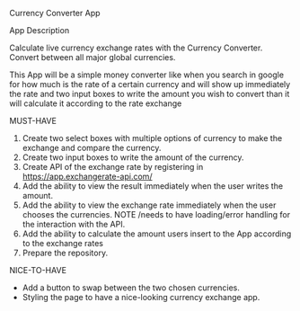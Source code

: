Currency Converter App

App Description

Calculate live currency exchange rates with the  Currency Converter. Convert between all major global currencies.

This App will be a simple money converter like when you search in google for how much is the rate of a certain currency and will show up immediately the rate and two input boxes to write the amount you wish to convert than it will calculate it according to the rate exchange

MUST-HAVE
1. Create two select boxes with multiple options of currency to make the exchange and compare the currency.
2. Create two input boxes to write the amount of the currency.
3. Create API of the exchange rate by registering in https://app.exchangerate-api.com/
4. Add the ability to view the result immediately when the user writes the amount.
5. Add the ability to view the exchange rate immediately when the user chooses the currencies. NOTE /needs to have loading/error handling for the interaction with the API.
6. Add the ability to calculate the amount users insert to the App according to the exchange rates 
7. Prepare the repository.

NICE-TO-HAVE
- Add a button to swap between the two chosen currencies.
- Styling the page to have a nice-looking currency exchange app.
